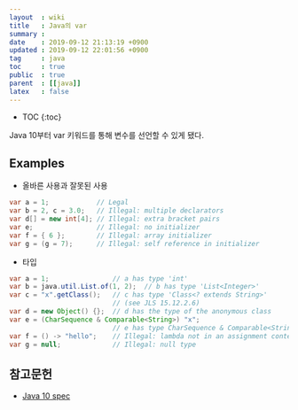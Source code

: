 ```yaml
---
layout  : wiki
title   : Java의 var
summary : 
date    : 2019-09-12 21:13:19 +0900
updated : 2019-09-12 22:01:56 +0900
tag     : java
toc     : true
public  : true
parent  : [[java]]
latex   : false
---
```

* TOC
{:toc}


Java 10부터 var 키워드를 통해 변수를 선언할 수 있게 됐다.


## Examples

* 올바른 사용과 잘못된 사용

```java
var a = 1;            // Legal
var b = 2, c = 3.0;   // Illegal: multiple declarators
var d[] = new int[4]; // Illegal: extra bracket pairs
var e;                // Illegal: no initializer
var f = { 6 };        // Illegal: array initializer
var g = (g = 7);      // Illegal: self reference in initializer
```

* 타입

```java
var a = 1;                // a has type 'int'
var b = java.util.List.of(1, 2);  // b has type 'List<Integer>'
var c = "x".getClass();   // c has type 'Class<? extends String>' 
                          // (see JLS 15.12.2.6)
var d = new Object() {};  // d has the type of the anonymous class
var e = (CharSequence & Comparable<String>) "x";
                          // e has type CharSequence & Comparable<String>
var f = () -> "hello";    // Illegal: lambda not in an assignment context
var g = null;             // Illegal: null type
```

## 참고문헌

* [Java 10 spec][local-var]

[local-var]: https://docs.oracle.com/javase/specs/jls/se10/html/jls-14.html#jls-14.4
